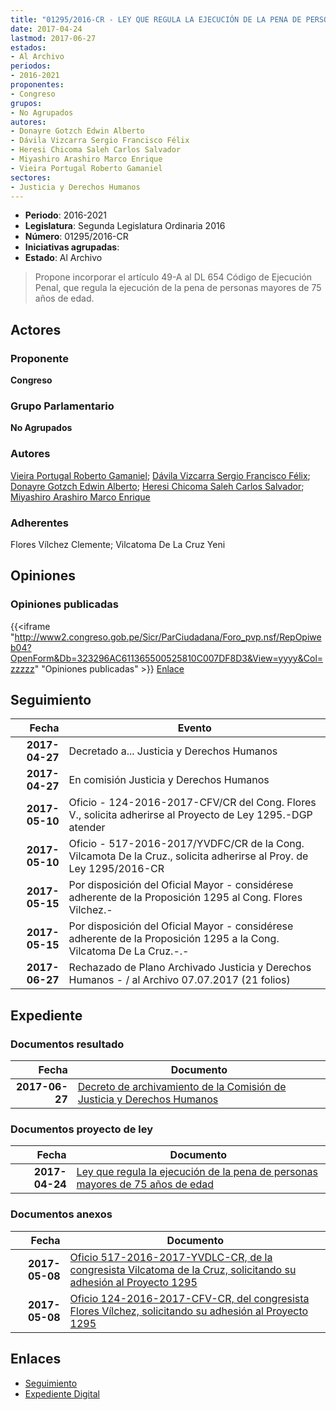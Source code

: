 ```yaml
---
title: "01295/2016-CR - LEY QUE REGULA LA EJECUCIÓN DE LA PENA DE PERSONAS MAYORES DE 75 AÑOS DE EDAD"
date: 2017-04-24
lastmod: 2017-06-27
estados:
- Al Archivo
periodos:
- 2016-2021
proponentes:
- Congreso
grupos:
- No Agrupados
autores:
- Donayre Gotzch Edwin Alberto
- Dávila Vizcarra Sergio Francisco Félix
- Heresi Chicoma Saleh Carlos Salvador
- Miyashiro Arashiro Marco Enrique
- Vieira Portugal Roberto Gamaniel
sectores:
- Justicia y Derechos Humanos
---
```

- **Periodo**: 2016-2021
- **Legislatura**: Segunda Legislatura Ordinaria 2016
- **Número**: 01295/2016-CR
- **Iniciativas agrupadas**: 
- **Estado**: Al Archivo

> Propone incorporar el artículo 49-A al DL 654 Código de Ejecución Penal, que regula la ejecución de la pena de personas mayores de 75 años de edad.


## Actores

### Proponente

**Congreso**

### Grupo Parlamentario

**No Agrupados**

### Autores

[Vieira Portugal Roberto Gamaniel](mailto:mailto:rvieira@congreso.gob.pe); [Dávila Vizcarra Sergio Francisco Félix](mailto:mailto:sdavila@congreso.gob.pe); [Donayre Gotzch Edwin Alberto](mailto:mailto:edonayre@congreso.gob.pe); [Heresi Chicoma Saleh Carlos Salvador](mailto:mailto:sheresi@congreso.gob.pe); [Miyashiro Arashiro Marco Enrique](mailto:mailto:mmiyashiro@congreso.gob.pe)

### Adherentes

Flores Vílchez Clemente; Vilcatoma De La Cruz Yeni

## Opiniones

### Opiniones publicadas

{{<iframe "http://www2.congreso.gob.pe/Sicr/ParCiudadana/Foro_pvp.nsf/RepOpiweb04?OpenForm&Db=323296AC611365500525810C007DF8D3&View=yyyy&Col=zzzzz" "Opiniones publicadas" >}}
[Enlace](http://www2.congreso.gob.pe/Sicr/ParCiudadana/Foro_pvp.nsf/RepOpiweb04?OpenForm&Db=323296AC611365500525810C007DF8D3&View=yyyy&Col=zzzzz)


## Seguimiento

| Fecha | Evento |
|------:|--------|
| **2017-04-27** | Decretado a... Justicia y Derechos Humanos |
| **2017-04-27** | En comisión Justicia y Derechos Humanos |
| **2017-05-10** | Oficio - 124-2016-2017-CFV/CR del Cong. Flores V., solicita adherirse al Proyecto de Ley 1295.-DGP atender |
| **2017-05-10** | Oficio - 517-2016-2017/YVDFC/CR de la Cong. Vilcamota De la Cruz., solicita adherirse al Proy. de Ley 1295/2016-CR |
| **2017-05-15** | Por disposición del Oficial Mayor - considérese adherente de la Proposición 1295 al Cong. Flores Vilchez.- |
| **2017-05-15** | Por disposición del Oficial Mayor - considérese adherente de la Proposición 1295 a la Cong. Vilcatoma De La Cruz.-.- |
| **2017-06-27** | Rechazado de Plano Archivado Justicia y Derechos Humanos - / al Archivo 07.07.2017 (21 folios) |

## Expediente

### Documentos resultado

| Fecha | Documento |
|------:|-----------|
| **2017-06-27** | [Decreto de archivamiento de la Comisión de Justicia y Derechos Humanos](http://www.leyes.congreso.gob.pe/Documentos/2016_2021/Decretos/Archivamiento/DA0129520170627.pdf) |

### Documentos proyecto de ley

| Fecha | Documento |
|------:|-----------|
| **2017-04-24** | [Ley que regula la ejecución de la pena de personas mayores de 75 años de edad](http://www.leyes.congreso.gob.pe/Documentos/2016_2021/Proyectos_de_Ley_y_de_Resoluciones_Legislativas/PL0129520170424..pdf) |

### Documentos anexos

| Fecha | Documento |
|------:|-----------|
| **2017-05-08** | [Oficio 517-2016-2017-YVDLC-CR, de la congresista Vilcatoma de la Cruz, solicitando su adhesión al Proyecto 1295](http://www.leyes.congreso.gob.pe/Documentos/2016_2021/Adhesiones/Proyectos_de_Ley/OFICIO-517-2016-2017-YVDLC-CR.pdf) |
| **2017-05-08** | [Oficio 124-2016-2017-CFV-CR, del congresista Flores Vílchez, solicitando su adhesión al Proyecto 1295](http://www.leyes.congreso.gob.pe/Documentos/2016_2021/Adhesiones/Proyectos_de_Ley/OFICIO-124-2016-2017-CFV-CR.pdf) |

## Enlaces

- [Seguimiento](http://www2.congreso.gob.pe/Sicr/TraDocEstProc/CLProLey2016.nsf/f7fff46988ca05b1052578e100829cc7/5889a31e265b3ebd0525810c007a6182?OpenDocument)
- [Expediente Digital](http://www2.congreso.gob.pe/Sicr/TraDocEstProc/Expvirt_2011.nsf/visbusqptramdoc1621/01295?opendocument)

